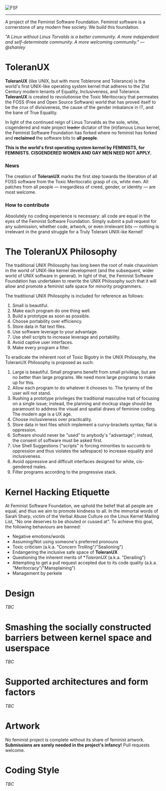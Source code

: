 
  ![FSF](http://i.imgur.com/ZhTU8r3.png)

***

A project of the Feminist Software Foundation. Feminist software is a cornerstone of any modern free society. We build this foundation.

*"A Linux without Linus Torvalds is a better community. A more independent and self-determinate community. A more welcoming community." — @shanley*

ToleranUX
===============

**ToleranUX** (like UNIX, but with more Toblerone and Tolerance) is the world's first UNIX-like operating system kernel that adheres to the 21st Century modern tenants of Equality, Inclusiveness, and Tolerance.  **ToleranUX** is created to revolutionise the Toxic Meritocracy that permeates the FOSS (Free and Open Source Software) world that has proved itself to be the crux of divisiveness, the cause of the gender imbalance in IT, and the bane of True Equality.

In light of the continued reign of Linus Torvalds as the sole, white, cisgendered and male project ~~leader~~ dictator of the (in)famous Linux kernel, the Feminist Software Foundation has forked where no feminist has forked and **reclaimed** the software bits to **all people**.

**This is the world's first operating system kernel by FEMINISTS, for FEMINISTS.  CISGENDERED WOMEN AND GAY MEN NEED NOT APPLY.**

### News

The creation of **ToleranUX** marks the first step towards the liberation of all FOSS software from the Toxic Meritocratic grasp of cis, white men.  All patches from all people — irregardless of creed, gender, or identity — are most welcome.

### How to contribute

Absolutely no coding experience is necessary: all code are equal in the eyes of the Feminist Software Foundation.  Simply submit a pull request for any submission, whether code, artwork, or even irrelevant bits — nothing is irrelevant in the grand struggle for a Truly Tolerant UNIX-ike Kernel!

The ToleranUX Philosophy
==========

The traditional UNIX Philosophy has long been the root of male chauvinism in the world of UNIX-like kernel development (and the subsequent, wider world of UNIX software in general).  In light of that, the Feminist Software Foundation has undertaken to rewrite the UNIX Philosophy such that it will allow and promote a feminist safe space for minority programmers.

The traditional UNIX Philosophy is included for reference as follows:


1. Small is beautiful.
2. Make each program do one thing well.
3. Build a prototype as soon as possible.
4. Choose portability over efficiency.
5. Store data in flat text files.
6. Use software leverage to your advantage.
7. Use shell scripts to increase leverage and portability.
8. Avoid captive user interfaces.
9. Make every program a filter.

To eradicate the inherent root of Toxic Bigotry in the UNIX Philosophy, the ToleranUX Philosophy is proposed as such:

1. Large is beautiful.  Small programs benefit from small privilege, but are no better than large programs.  We need more large programs to make up for this.
2. Allow each program to do whatever it chooses to.  The tyranny of the user will not stand.
3. Rushing a prototype privileges the traditional masculine trait of focusing on a single issue; instead, the planning and mockup stage should be paramount to address the visual and spatial draws of feminine coding.  The modern age is a UX age.
4. Choose inclusiveness over practicality.
5. Store data in text files which implement a curvy-brackets syntax; flat is oppression.
6. Software should never be "used" to anybody's "advantage"; instead, the consent of software must be asked first.
7. Use Shell Suggestions ("scripts" is forcing minorities to succumb to oppression and thus violates the safespace) to increase equality and inclusiveness.
8. Avoid oppressive and difficult interfaces designed for white, cis-gendered males.
9. Filter programs according to the progressive stack.

Kernel Hacking Etiquette
========================

At Feminist Software Foundation, we uphold the belief that all people are equal, and thus we aim to promote kindness to all.  In the immortal words of Sarah Sharp, victim of the Verbal Abuse Culture on the Linux Kernel Mailing List, "No one deserves to be shouted or cussed at".  To achieve this goal, the following behaviours are banned:

* Negative emotions/words
* Assuming/Not using someone's preferred pronouns
* Toxic criticism (a.k.a. "Concern Trolling"/"Sealioning")
* Endangering the inclusive safe space of **ToleranUX**
* Questioning the inherent merits of **ToleranUX* (a.k.a. "Derailing")
* Attempting to get a pull request accepted due to its code quality (a.k.a. "Meritocracy"/"Mansplaining")
* Management by perkele

Design
======

*TBC*

Smashing the socially constructed barriers between kernel space and userspace
=============================================================================

*TBC*

Supported architectures and form factors
========================================

*TBC*

Artwork
=======

No feminist project is complete without its share of feminist artwork.  **Submissions are sorely needed in the project's infancy!**  Pull requests welcome.

Coding Style
============

*TBC*

